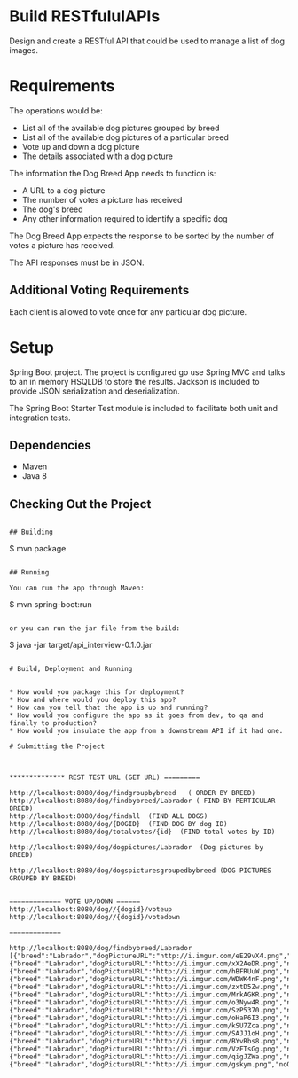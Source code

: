 # Build RESTfululAPIs

Design and create a RESTful API that could be used to manage a list of dog images. 

# Requirements

The operations would be:

* List all of the available dog pictures grouped by breed
* List all of the available dog pictures of a particular breed
* Vote up and down a dog picture
* The details associated with a dog picture

The information the Dog Breed App needs to function is:

* A URL to a dog picture
* The number of votes a picture has received
* The dog's breed
* Any other information required to identify a specific dog

The Dog Breed App expects the response to be sorted by the number of votes a picture has received.

The API responses must be in JSON.

## Additional Voting Requirements

Each client is allowed to vote once for any particular dog picture.

# Setup

Spring Boot project. The project is  configured go use Spring MVC and talks to an 
in memory HSQLDB to store the results. Jackson is  included to provide JSON serialization and deserialization.

The Spring Boot Starter Test module is included to facilitate both unit and integration tests.



## Dependencies

- Maven
- Java 8

## Checking Out the Project


```

## Building

```
$ mvn package
```

## Running

You can run the app through Maven:

```
$ mvn spring-boot:run
```

or you can run the jar file from the build:

```
$ java -jar target/api_interview-0.1.0.jar
```

# Build, Deployment and Running


* How would you package this for deployment?
* How and where would you deploy this app?
* How can you tell that the app is up and running?
* How would you configure the app as it goes from dev, to qa and finally to production?
* How would you insulate the app from a downstream API if it had one.

# Submitting the Project



************** REST TEST URL (GET URL) =========

http://localhost:8080/dog/findgroupbybreed   ( ORDER BY BREED)
http://localhost:8080/dog/findbybreed/Labrador ( FIND BY PERTICULAR BREED)
http://localhost:8080/dog/findall  (FIND ALL DOGS)
http://localhost:8080/dog/{DOGID}  (FIND DOG BY dog ID)
http://localhost:8080/dog/totalvotes/{id}  (FIND total votes by ID)

http://localhost:8080/dog/dogpictures/Labrador  (Dog pictures by BREED)

http://localhost:8080/dog/dogspicturesgroupedbybreed (DOG PICTURES GROUPED BY BREED)


============= VOTE UP/DOWN ======
http://localhost:8080/dog//{dogid}/voteup
http://localhost:8080/dog//{dogid}/votedown

=============

http://localhost:8080/dog/findbybreed/Labrador
[{"breed":"Labrador","dogPictureURL":"http://i.imgur.com/eE29vX4.png","noOfUpVotesReceived":0,"noOfDownVotesReceived":0,"dogname":"dogname","dogID":1,"noOfVotesReceived":0},{"breed":"Labrador","dogPictureURL":"http://i.imgur.com/xX2AeDR.png","noOfUpVotesReceived":0,"noOfDownVotesReceived":0,"dogname":"dogname","dogID":2,"noOfVotesReceived":0},{"breed":"Labrador","dogPictureURL":"http://i.imgur.com/hBFRUuW.png","noOfUpVotesReceived":0,"noOfDownVotesReceived":0,"dogname":"dogname","dogID":3,"noOfVotesReceived":0},{"breed":"Labrador","dogPictureURL":"http://i.imgur.com/WDWK4nF.png","noOfUpVotesReceived":0,"noOfDownVotesReceived":0,"dogname":"dogname","dogID":4,"noOfVotesReceived":0},{"breed":"Labrador","dogPictureURL":"http://i.imgur.com/zxtD5Zw.png","noOfUpVotesReceived":0,"noOfDownVotesReceived":0,"dogname":"dogname","dogID":5,"noOfVotesReceived":0},{"breed":"Labrador","dogPictureURL":"http://i.imgur.com/MrkAGKR.png","noOfUpVotesReceived":0,"noOfDownVotesReceived":0,"dogname":"dogname","dogID":6,"noOfVotesReceived":0},{"breed":"Labrador","dogPictureURL":"http://i.imgur.com/o3Nyw4R.png","noOfUpVotesReceived":0,"noOfDownVotesReceived":0,"dogname":"dogname","dogID":7,"noOfVotesReceived":0},{"breed":"Labrador","dogPictureURL":"http://i.imgur.com/SzP5370.png","noOfUpVotesReceived":0,"noOfDownVotesReceived":0,"dogname":"dogname","dogID":8,"noOfVotesReceived":0},{"breed":"Labrador","dogPictureURL":"http://i.imgur.com/oHaP6I3.png","noOfUpVotesReceived":0,"noOfDownVotesReceived":0,"dogname":"dogname","dogID":9,"noOfVotesReceived":0},{"breed":"Labrador","dogPictureURL":"http://i.imgur.com/kSU7Zca.png","noOfUpVotesReceived":0,"noOfDownVotesReceived":0,"dogname":"dogname","dogID":10,"noOfVotesReceived":0},{"breed":"Labrador","dogPictureURL":"http://i.imgur.com/SAJJ1oH.png","noOfUpVotesReceived":0,"noOfDownVotesReceived":0,"dogname":"dogname","dogID":11,"noOfVotesReceived":0},{"breed":"Labrador","dogPictureURL":"http://i.imgur.com/BYvRbs8.png","noOfUpVotesReceived":0,"noOfDownVotesReceived":0,"dogname":"dogname","dogID":12,"noOfVotesReceived":0},{"breed":"Labrador","dogPictureURL":"http://i.imgur.com/VzFTsGg.png","noOfUpVotesReceived":0,"noOfDownVotesReceived":0,"dogname":"dogname","dogID":13,"noOfVotesReceived":0},{"breed":"Labrador","dogPictureURL":"http://i.imgur.com/qigJZWa.png","noOfUpVotesReceived":0,"noOfDownVotesReceived":0,"dogname":"dogname","dogID":14,"noOfVotesReceived":0},{"breed":"Labrador","dogPictureURL":"http://i.imgur.com/gskym.png","noOfUpVotesReceived":0,"noOfDownVotesReceived":0,"dogname":"dogname","dogID":15,"noOfVotesReceived":0}]


